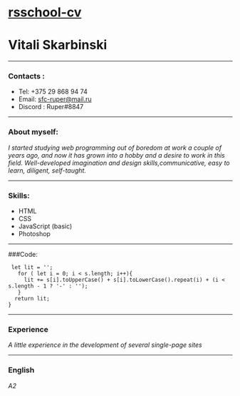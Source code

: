 # [rsschool-cv](https://Ruper23.github.io/rsschool-cv/cv)


# Vitali Skarbinski


_______________________________________________________________________________
### Contacts : 
 * Tel: +375 29 868 94 74
 * Email: sfc-ruper@mail.ru
 * Discord : Ruper#8847

_______________________________________________________________________________

### About myself:
_I started studying web programming out of boredom at work a couple of years ago,
and now it has grown into a hobby and a desire to work in this field.
Well-developed imagination and design skills,communicative, easy to learn,
diligent, self-taught._

________________________________________________________________________________

### Skills:
* HTML
* CSS
* JavaScript (basic)
* Photoshop

________________________________________________________________________________

###Code:
```function accum(s) {
 let lit = '';
   for ( let i = 0; i < s.length; i++){
     lit += s[i].toUpperCase() + s[i].toLowerCase().repeat(i) + (i < s.length - 1 ? '-' : '');
   }
  return lit;
} 
```
________________________________________________________________________________
### Experience
_A little experience in the development of several single-page sites_


________________________________________________________________________________
### English 
_A2_

